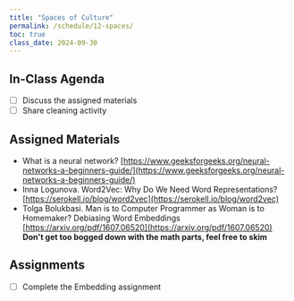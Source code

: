 ```yaml
---
title: "Spaces of Culture"
permalink: /schedule/12-spaces/
toc: true
class_date: 2024-09-30
---
```


## In-Class Agenda

- [ ] Discuss the assigned materials
- [ ] Share cleaning activity

## Assigned Materials

- What is a neural network? [https://www.geeksforgeeks.org/neural-networks-a-beginners-guide/](https://www.geeksforgeeks.org/neural-networks-a-beginners-guide/)
- Inna Logunova. Word2Vec: Why Do We Need Word Representations? [https://serokell.io/blog/word2vec](https://serokell.io/blog/word2vec)
- Tolga Bolukbasi. Man is to Computer Programmer as Woman is to Homemaker? Debiasing Word Embeddings [https://arxiv.org/pdf/1607.06520](https://arxiv.org/pdf/1607.06520) **Don't get too bogged down with the math parts, feel free to skim**


## Assignments

- [ ] Complete the Embedding assignment
